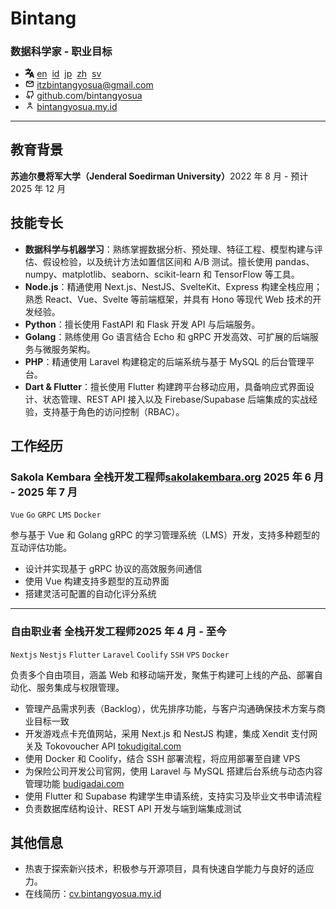 <div>
  <div>
    <h1>Bintang</h1>
    <h3>数据科学家 - 职业目标</h3>
  </div>
  <style>
    img {
      width: 0.9rem;
    }
  </style>

  <ul>
    <li>
      <span><img src="../img/language.svg" alt="Language Icon" /></span>
      <a href="/">en</a>&nbsp;
      <a href="/id">id</a>&nbsp;
      <a href="/jp">jp</a>&nbsp;
      <a href="/zh">zh</a>&nbsp;
      <a href="/sv">sv</a>
    </li>
    <li><span><img src="../img/email-outline.svg"></span> <a href="mailto:itzbintangyosua@gmail.com" target="_blank">itzbintangyosua@gmail.com</a></li>
    <li><span><img src="../img/github-outline.svg"></span> <a href="https://github.com/bintangyosua" target="_blank">github.com/bintangyosua</a></li>
    <li><span><img src="../img/person-outline.svg"></span> <a href="https://bintangyosua.my.id" target="_blank">bintangyosua.my.id</a></li>
  </ul>
</div>

---

## 教育背景

**苏迪尔曼将军大学（Jenderal Soedirman University）**<span class="right">2022 年 8 月 - 预计 2025 年 12 月</span>

## 技能专长

- **数据科学与机器学习**：熟练掌握数据分析、预处理、特征工程、模型构建与评估、假设检验，以及统计方法如置信区间和 A/B 测试。擅长使用 pandas、numpy、matplotlib、seaborn、scikit-learn 和 TensorFlow 等工具。
- **Node.js**：精通使用 Next.js、NestJS、SvelteKit、Express 构建全栈应用；熟悉 React、Vue、Svelte 等前端框架，并具有 Hono 等现代 Web 技术的开发经验。
- **Python**：擅长使用 FastAPI 和 Flask 开发 API 与后端服务。
- **Golang**：熟练使用 Go 语言结合 Echo 和 gRPC 开发高效、可扩展的后端服务与微服务架构。
- **PHP**：精通使用 Laravel 构建稳定的后端系统与基于 MySQL 的后台管理平台。
- **Dart & Flutter**：擅长使用 Flutter 构建跨平台移动应用，具备响应式界面设计、状态管理、REST API 接入以及 Firebase/Supabase 后端集成的实战经验，支持基于角色的访问控制（RBAC）。

## 工作经历

### Sakola Kembara <span class="role">全栈开发工程师</span><a href="https://sakolakembara.org" target="_blank">sakolakembara.org</a> <span class="right">2025 年 6 月 - 2025 年 7 月</span>

`Vue` `Go` `GRPC` `LMS` `Docker`

参与基于 Vue 和 Golang gRPC 的学习管理系统（LMS）开发，支持多种题型的互动评估功能。

- 设计并实现基于 gRPC 协议的高效服务间通信
- 使用 Vue 构建支持多题型的互动界面
- 搭建灵活可配置的自动化评分系统

---

### 自由职业者 <span class="role">全栈开发工程师</span><span class="right">2025 年 4 月 - 至今</span>

`Nextjs` `Nestjs` `Flutter` `Laravel` `Coolify` `SSH` `VPS` `Docker`

负责多个自由项目，涵盖 Web 和移动端开发，聚焦于构建可上线的产品、部署自动化、服务集成与权限管理。

- 管理产品需求列表（Backlog），优先排序功能，与客户沟通确保技术方案与商业目标一致
- 开发游戏点卡充值网站，采用 Next.js 和 NestJS 构建，集成 Xendit 支付网关及 Tokovoucher API <a href="https://tokudigital.com" target="_blank">tokudigital.com</a>
- 使用 Docker 和 Coolify，结合 SSH 部署流程，将应用部署至自建 VPS
- 为保险公司开发公司官网，使用 Laravel 与 MySQL 搭建后台系统与动态内容管理功能 <a href="https://budigadai.com" target="_blank">budigadai.com</a>
- 使用 Flutter 和 Supabase 构建学生申请系统，支持实习及毕业文书申请流程
- 负责数据库结构设计、REST API 开发与端到端集成测试

## 其他信息

- 热衷于探索新兴技术，积极参与开源项目，具有快速自学能力与良好的适应力。
- 在线简历：<a href="https://cv.bintangyosua.my.id" target="_blank">cv.bintangyosua.my.id</a>
<!-- - 语言： [英语（专业水平）](../README.md)，[印尼语（母语）](../id/README.md) -->
